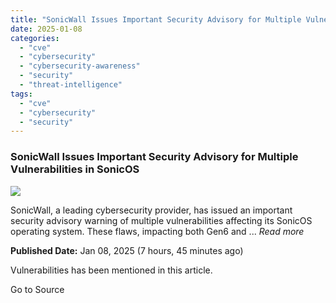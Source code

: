 ```yaml
---
title: "SonicWall Issues Important Security Advisory for Multiple Vulnerabilities in SonicOS"
date: 2025-01-08
categories: 
  - "cve"
  - "cybersecurity"
  - "cybersecurity-awareness"
  - "security"
  - "threat-intelligence"
tags: 
  - "cve"
  - "cybersecurity"
  - "security"
---
```


### SonicWall Issues Important Security Advisory for Multiple Vulnerabilities in SonicOS

![](https://upload.cvefeed.io/news/22829/thumbnail.jpg)

SonicWall, a leading cybersecurity provider, has issued an important security advisory warning of multiple vulnerabilities affecting its SonicOS operating system. These flaws, impacting both Gen6 and ... _Read more_

**Published Date:** Jan 08, 2025 (7 hours, 45 minutes ago)

Vulnerabilities has been mentioned in this article.

Go to Source
